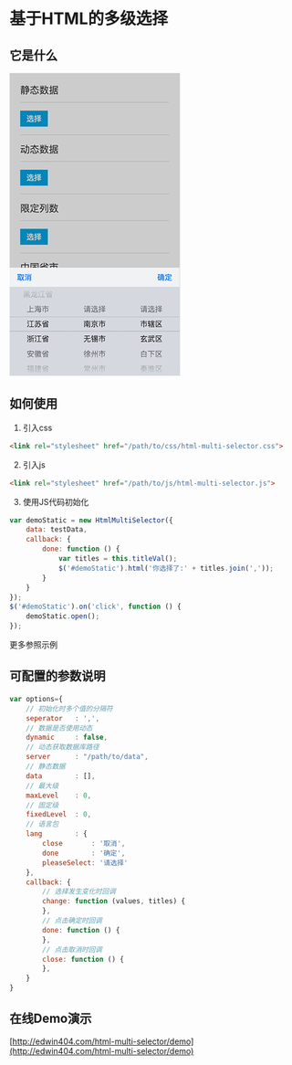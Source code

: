 # 基于HTML的多级选择

## 它是什么

![image](https://github.com/edwin404/html-multi-selector/raw/master/demo/images/demo.png)

## 如何使用

1. 引入css

```html
<link rel="stylesheet" href="/path/to/css/html-multi-selector.css">
```

2. 引入js

```html
<link rel="stylesheet" href="/path/to/js/html-multi-selector.js">
````

3. 使用JS代码初始化

```javascript
var demoStatic = new HtmlMultiSelector({
    data: testData,
    callback: {
        done: function () {
            var titles = this.titleVal();
            $('#demoStatic').html('你选择了:' + titles.join(','));
        }
    }
});
$('#demoStatic').on('click', function () {
    demoStatic.open();
});
```

更多参照示例

## 可配置的参数说明

```javascript
var options={
    // 初始化时多个值的分隔符
    seperator   : ',',
    // 数据是否使用动态
    dynamic     : false,
    // 动态获取数据库路径
    server      : "/path/to/data",
    // 静态数据
    data        : [],
    // 最大级
    maxLevel    : 0,
    // 固定级
    fixedLevel  : 0,
    // 语言包
    lang        : {
        close       : '取消',
        done        : '确定',
        pleaseSelect: '请选择'
    },
    callback: {
        // 选择发生变化时回调
        change: function (values, titles) {
        },
        // 点击确定时回调
        done: function () {
        },
        // 点击取消时回调
        close: function () {
        },
    }
}
````

## 在线Demo演示

[http://edwin404.com/html-multi-selector/demo](http://edwin404.com/html-multi-selector/demo)